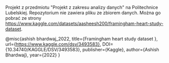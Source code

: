 Projekt z przedmiotu "Projekt z zakresu analizy danych" na Politechnice Lubelskiej. Repozytorium nie zawiera pliku ze zbiorem danych. Można go pobrać ze strony https://www.kaggle.com/datasets/aasheesh200/framingham-heart-study-dataset.

 @misc{ashish bhardwaj_2022,
	title={Framingham heart study dataset
},
	url={https://www.kaggle.com/dsv/3493583},
	DOI={10.34740/KAGGLE/DSV/3493583},
	publisher={Kaggle},
	author={Ashish Bhardwaj},
	year={2022} }

